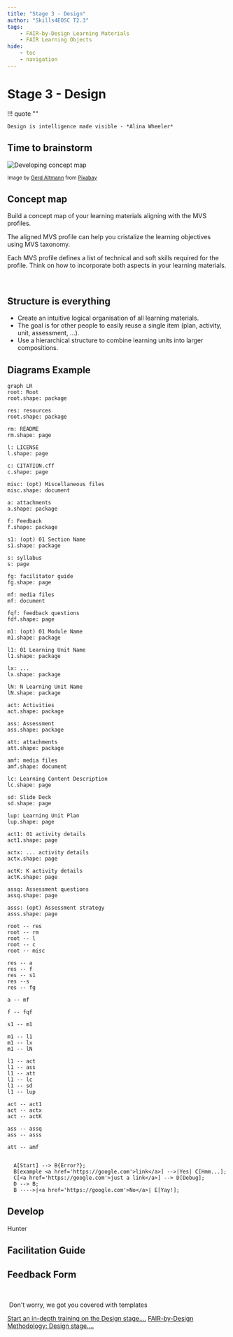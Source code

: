 ```yaml
---
title: "Stage 3 - Design"
author: "Skills4EOSC T2.3"
tags: 
    - FAIR-by-Design Learning Materials
    - FAIR Learning Objects
hide:
    - toc
    - navigation
---
```


# Stage 3 - Design

!!! quote ""

    Design is intelligence made visible - *Alina Wheeler​*

## Time to brainstorm

<div class="card w-100 mb-3">
  <div class="row no-gutters">
    <div class="col-md-4" style="width: 18rem;">
      <img class="card-img" src="../../attachments/brain-3829057_640.jpg" alt="Developing concept map"/>
      <p class="card-text"><small class="text-muted">
                Image by <a href="https://pixabay.com/users/geralt-9301/?utm_source=link-attribution&utm_medium=referral&utm_campaign=image&utm_content=3829057">Gerd Altmann</a> from <a href="https://pixabay.com//?utm_source=link-attribution&utm_medium=referral&utm_campaign=image&utm_content=3829057">Pixabay</a> </small>
                </p>
    </div>
    <div class="col-md-8">
      <div class="card-body">
        <h2 class="card-title">Concept map</h2>
        <p class="card-text">Build a concept map of your learning materials aligning with the MVS profiles.</p>
        <p class="card-text">The aligned MVS profile can help you cristalize the learning objectives using MVS taxonomy.</p>
        <p class="card-text">Each MVS profile defines a list of technical and soft skills required for the profile. Think on how to incorporate both aspects in your learning materials.</p>
      </div>
    </div>
  </div>
</div>

​
## Structure is everything

<div class="grid cards" markdown>

- <i class="fa fa-cogs" aria-hidden="true"></i> Create an intuitive logical organisation of all learning materials. 
- <i class="fa fa-cubes" aria-hidden="true"></i> The goal is for other people to easily reuse a single item (plan, activity, unit, assessment, ...).
- <i class="fa fa-sitemap" aria-hidden="true"></i> Use a hierarchical structure to combine learning units into larger compositions.

</div>

## Diagrams Example

``` mermaid
graph LR
root: Root
root.shape: package

res: resources
root.shape: package

rm: README
rm.shape: page

l: LICENSE
l.shape: page

c: CITATION.cff
c.shape: page

misc: (opt) Miscellaneous files
misc.shape: document

a: attachments
a.shape: package

f: Feedback
f.shape: package

s1: (opt) 01 Section Name
s1.shape: package

s: syllabus
s: page

fg: facilitator guide
fg.shape: page

mf: media files
mf: document

fqf: feedback questions
fdf.shape: page

m1: (opt) 01 Module Name
m1.shape: package

l1: 01 Learning Unit Name
l1.shape: package

lx: ...
lx.shape: package

lN: N Learning Unit Name
lN.shape: package

act: Activities
act.shape: package

ass: Assessment
ass.shape: package

att: attachments
att.shape: package

amf: media files
amf.shape: document

lc: Learning Content Description
lc.shape: page

sd: Slide Deck
sd.shape: page

lup: Learning Unit Plan
lup.shape: page

act1: 01 activity details
act1.shape: page

actx: ... activity details
actx.shape: page

actK: K activity details
actK.shape: page

assq: Assessment questions
assq.shape: page

asss: (opt) Assessment strategy
asss.shape: page

root -- res
root -- rm
root -- l
root -- c
root -- misc

res -- a
res -- f
res -- s1
res --s 
res -- fg

a -- mf

f -- fqf

s1 -- m1

m1 -- l1
m1 -- lx
m1 -- lN

l1 -- act
l1 -- ass
l1 -- att
l1 -- lc
l1 -- sd
l1 -- lup

act -- act1
act -- actx
act -- actK

ass -- assq
ass -- asss

att -- amf


  A[Start] --> B{Error?};
  B[example <a href='https://google.com'>link</a>] -->|Yes| C[Hmm...];
  C[<a href='https://google.com'>just a link</a>] --> D[Debug];
  D --> B;
  B ---->|<a href='https://google.com'>No</a>| E[Yay!];
```



## Develop
Hunter

## Facilitation Guide

## Feedback Form
​

​
Don't worry, we got you covered with templates​

<a href="https://fair-by-design-methodology.github.io/FAIR-by-Design_ToT/latest/Stage%203%20%E2%80%93%20Design/04-Conceptualisation/04-Conceptualisation/" class="btn btn-dark text-white btn-lg btn-block">Start an in-depth training on the Design stage....</a>
<a href="https://fair-by-design-methodology.github.io/FAIR-by-Design_Book/4%20-%20FAIR-by-design%20learning%20materials%20creation/4.1%20-%20Workflow%20stages%20description/413-design/" class="btn btn-dark text-white btn-lg btn-block">FAIR-by-Design Methodology: Design stage....</a>